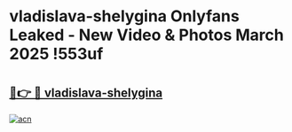 # vladislava-shelygina Onlyfans Leaked - New Video & Photos March 2025 !553uf

# <h2><a href="https://g3cy35.iuczelnia.edu.pl?title=vladislava-shelygina&ref=553uf">🔗👉 🔴 vladislava-shelygina</a></h2>

[![acn](https://github.com/user-attachments/assets/0f9c940e-d8b0-45ae-aac7-cd30a18b3e1c)](https://g3cy35.iuczelnia.edu.pl?title=vladislava-shelygina&ref=553uf)

